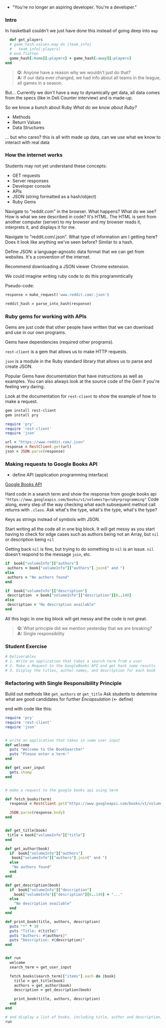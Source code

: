 - "You're no longer an aspiring developer.  You're a developer."

### Intro

In hasketball couldn't we just have done this instead of going deep into `map`

```ruby
  def get_players
  # game_hash.values.map do |team_info|
  #   team_info[:players]
  # end.flatten
  game_hash[:home][:players] + game_hash[:away][:players]
end
```

> **Q:** Anyone have a reason why we wouldn't just do that?  
> **A:** If our data ever changed, we had info about all teams in the league, all games in a season.

But... Currently we don't have a way to dynamically get data, all data comes from the specs \(like in Deli Counter interview\) and is made-up.

So we know a bunch about Ruby _What do we know about Ruby?_

* Methods
* Return Values
* Data Structures

... but who cares? this is all with made up data, can we use what we know to interact with real data

### How the internet works

Students may not yet understand these concepts:

* GET requests
* Server responses
* Developer console
* APIs
* JSON \(string formatted as a hash/object\)
* Ruby Gems

Navigate to "reddit.com" in the browser. What happens? What do we see? How is what we see described in code? It's HTML. The HTML is sent from another computer \(server\) to my browser and my browser reads it, interprets it, and displays it for me.

Navigate to "reddit.com/.json". What type of information am I getting here? Does it look like anything we've seen before? Similar to a hash.

Define JSON: a language-agnostic data format that we can get from websites. It's a convention of the internet.

Recommend downloading a JSON viewer Chrome extension.

We could imagine writing ruby code to do this programmtically

Pseudo-code:

```ruby
response = make_request('www.reddit.com/.json')

reddit_hash = parse_into_hash(response)
```

### Ruby gems for working with APIs

Gems are just code that other people have written that we can download and use in our own programs.

Gems have dependencies \(required other programs\).

`rest-client` is a gem that allows us to make HTTP requests.

`json` is a module in the Ruby standard library that allows us to parse and create JSON.

Popular Gems have documentation that have instructions as well as examples. You can also always look at the source code of the Gem if you're feeling very daring.

Look at the documentation for `rest-client` to show the example of how to make a request.

```bash
gem install rest-client
gem install pry
```

```ruby
require 'pry'
require 'rest-client'
require 'json'
```

```rb
url = "https://www.reddit.com/.json"
response = RestClient.get(url)
json = JSON.parse(response)
```

### Making requests to Google Books API

- define API (application programming interface)

[Google Books API](https://www.googleapis.com/books/v1/volumes?q=ruby+programming)

Hard code in a search term and show the response from google books api `"https://www.googleapis.com/books/v1/volumes?q=ruby+programming"` Code along, every step of the way checking what each subsequent method call returns with `.class`. Ask what's the type, what's the type, what's the type?

Keys as strings instead of symbols with JSON.

Start writing all the code all in one big block. It will get messy as you start having to check for edge cases such as authors being not an Array, but `nil` or description being `nil`

Getting back `nil` is fine, but trying to do something to `nil` is an issue. `nil` doesn't respond to the message `join`, etc.

```ruby
if  book["volumeInfo"]["authors"]
 authors = book["volumeInfo"]["authors"].join(" and ")
else
 authors = "No authors found"
end
```

```ruby
if  book["volumeInfo"]["description"]
 description  = book["volumeInfo"]["description"][0..140]
else
 description = "No description available"
end
```

All this logic in one big block will get messy and the code is not great.

> **Q:** What principle did we mention yesterday that we are breaking?  
> **A:** Single responsibility

### Student Exercise

```bash
# Deliverables
# 1. Write an application that takes a search term from a user
# 2. Make a Request to the GoogleBooks API and get back some results
# 3. Display the titles, author names, and description for each book
```

### Refactoring with Single Responsibility Principle

Build out methods like `get_authors` or `get_title` Ask students to detemrine what are good candidates for further _Encapsulation_ \(&lt;- define\)

end with code like this:

```ruby
require 'pry'
require 'rest-client'
require 'json'


# write an application that takes in some user input
def welcome
  puts "Welcome to the BookSearcher"
  puts "Please enter a term:"
end

def get_user_input
  gets.chomp
end


# make a request to the google books api using term

def fetch_books(term)
  response = RestClient.get("https://www.googleapis.com/books/v1/volumes?q=#{term}")

  JSON.parse(response.body)
end


def get_title(book)
 title = book["volumeInfo"]["title"]
end

def get_author(book)
  if  book["volumeInfo"]["authors"]
   book["volumeInfo"]["authors"].join(" and ")
  else
   "No authors found"
  end
end

def get_description(book)
  if  book["volumeInfo"]["description"]
    book["volumeInfo"]["description"][0..140] + "..."
  else
    "No description available"
  end
end

def print_book(title, authors, description)
  puts "*" * 30
  puts "Title: #{title}"
  puts "Authors: #{authors}"
  puts "Description: #{description}"
end


def run
  welcome
  search_term = get_user_input

  fetch_books(search_term)["items"].each do |book|
    title = get_title(book)
    authors = get_author(book)
    description = get_description(book)

    print_book(title, authors, description)
  end
end

# and display a list of books, including title, author and description, that are found
run
```

